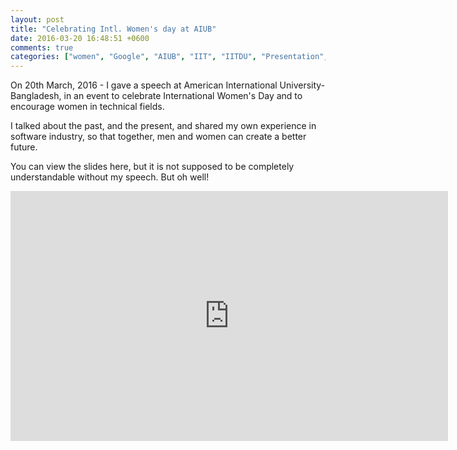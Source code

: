 ```yaml
---
layout: post
title: "Celebrating Intl. Women's day at AIUB"
date: 2016-03-20 16:48:51 +0600
comments: true
categories: ["women", "Google", "AIUB", "IIT", "IITDU", "Presentation", "Speech"]
---
```



On 20th March, 2016 - I gave a speech at American International University-Bangladesh, in an event to celebrate International Women's Day and to encourage women in technical fields.

I talked about the past, and the present, and shared my own experience in software industry, so that together, men and women can create a better future.

You can view the slides here, but it is not supposed to be completely understandable without my speech. But oh well!

<iframe src="https://docs.google.com/presentation/d/1zrl1pWMx7dbCYX8MGeSIlDteXgruFn4AQPUa_WxOTtM/embed?start=false&loop=false&delayms=3000" frameborder="0" width="700" height="400" allowfullscreen="true" mozallowfullscreen="true" webkitallowfullscreen="true"></iframe>
